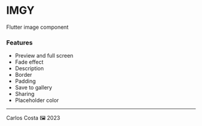 # IMGY

Flutter image component

### Features
 - Preview and full screen
 - Fade effect
 - Description
 - Border
 - Padding
 - Save to gallery
 - Sharing
 - Placeholder color

---

Carlos Costa 🖼 2023
